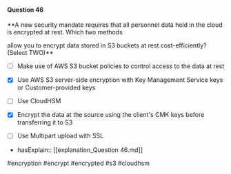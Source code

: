 #### Question  46


**A new security mandate requires that all personnel data held in the cloud is encrypted at rest. Which two methods

allow you to encrypt data stored in S3 buckets at rest cost-efficiently? (Select TWO)**


- [ ] Make use of AWS S3 bucket policies to control access to the data at rest


- [x] Use AWS S3 server-side encryption with Key Management Service keys or Customer-provided keys


- [ ] Use CloudHSM


- [x] Encrypt the data at the source using the client's CMK keys before transferring it to S3


- [ ] Use Multipart upload with SSL



- hasExplain:: [[explanation_Question  46.md]]

#encryption #encrypt #encrypted #s3 #cloudhsm 
